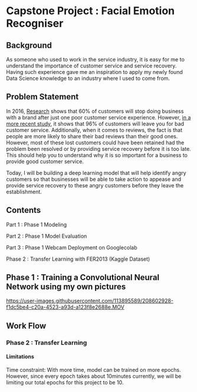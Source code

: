 # Capstone Project : Facial Emotion Recogniser
## Background
As someone who used to work in the service industry, it is easy for me to understand the importance of customer service and service recovery. Having such experience gave me an inspiration to apply my newly found Data Science knowledge to an industry where I used to come from.

## Problem Statement
In 2016, [Research](https://cloudblogs.microsoft.com/dynamics365/bdm/2016/07/22/4-frustrating-customer-service-experiences-and-how-to-fix-them/) shows that 60% of customers will stop doing business with a brand after just one poor customer service experience. However, [in a more recent study](https://www.forbes.com/sites/shephyken/2020/07/12/ninety-six-percent-of-customers-will-leave-you-for-bad-customer-service/?sh=64bd471d30f8), it shows that 96% of customers will leave you for bad customer service. Additionally, when it comes to reviews, the fact is that people are more likely to share their bad reviews than their good ones. However, most of these lost customers could have been retained had the problem been resolved or by providing service recovery before it is too late. This should help you to understand why it is so important for a business to provide good customer service.

Today, I will be building a deep learning model that will help identify angry customers so that businesses will be able to take action to appease and provide service recovery to these angry customers before they leave the establishment.

## Contents

Part 1 : Phase 1 Modeling

Part 2 : Phase 1 Model Evaluation

Part 3 : Phase 1 Webcam Deployment on Googlecolab

Phase 2 : Transfer Learning with FER2013 (Kaggle Dataset)

## Phase 1 : Training a Convolutional Neural Network using my own pictures
https://user-images.githubusercontent.com/113895589/208602928-f1dc5be4-c20a-4523-a93d-a123f8e2688e.MOV

## Work Flow


### Phase 2 : Transfer Learning

#### Limitations

Time constraint: With more time, model can be trained on more epochs. However, since every epoch takes about 10minutes currently, we will be limiting our total epochs for this project to be 10.
